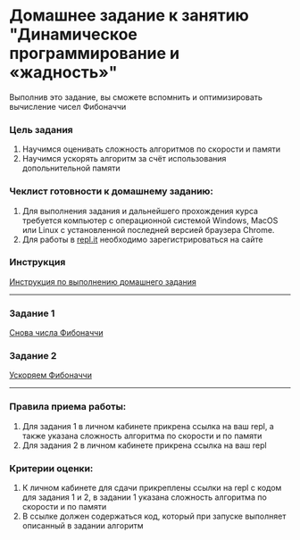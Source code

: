 # Домашнее задание к занятию "Динамическое программирование и «жадность»"

Выполнив это задание, вы сможете вспомнить и оптимизировать вычисление чисел Фибоначчи

### Цель задания

1. Научимся оценивать сложность алгоритмов по скорости и памяти
2. Научимся ускорять алгоритм за счёт использования допольнительной памяти

### Чеклист готовности к домашнему заданию:

1. Для выполнения задания и дальнейшего прохождения курса требуется компьютер с операционной системой Windows, MacOS или Linux с установленной последней версией браузера Chrome.
2. Для работы в [repl.it](https://repl.it/) необходимо зарегистрироваться на сайте

### Инструкция

[Инструкция по выполнению домашнего задания](https://github.com/netology-code/algocpp-homeworks/tree/main/common)

------

### Задание 1

[Снова числа Фибоначчи](01)

### Задание 2

[Ускоряем Фибоначчи](02)

------

### Правила приема работы:
1. Для задания 1 в личном кабинете прикрена ссылка на ваш repl, а также указана сложность алгоритма по скорости и по памяти
2. Для задания 2 в личном кабинете прикрена ссылка на ваш repl

### Критерии оценки:

1. К личном кабинете для сдачи прикреплены ссылки на repl с кодом для задания 1 и 2, в задании 1 указана сложность алгоритма по скорости и по памяти
2. В ссылке должен содержаться код, который при запуске выполняет описанный в задании алгоритм

